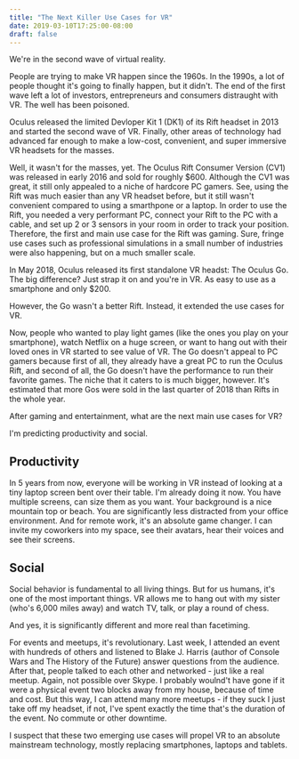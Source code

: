 ```yaml
---
title: "The Next Killer Use Cases for VR"
date: 2019-03-10T17:25:00-08:00
draft: false
---
```


We're in the second wave of virtual reality.

People are trying to make VR happen since the 1960s. In the 1990s, a lot of people thought it's going to finally happen, but it didn't. The end of the first wave left a lot of investors, entrepreneurs and consumers distraught with VR. The well has been poisoned.

Oculus released the limited Devloper Kit 1 (DK1) of its Rift headset in 2013 and started the second wave of VR. Finally, other areas of technology had advanced far enough to make a low-cost, convenient, and super immersive VR headsets for the masses.

Well, it wasn't for the masses, yet. The Oculus Rift Consumer Version (CV1) was released in early 2016 and sold for roughly $600.
Although the CV1 was great, it still only appealed to a niche of hardcore PC gamers. See, using the Rift was much easier than any VR headset before, but it still wasn't convenient compared to using a smarthpone or a laptop. In order to use the Rift, you needed a very performant PC, connect your Rift to the PC with a cable, and set up 2 or 3 sensors in your room in order to track your position. Therefore, the first and main use case for the Rift was gaming. Sure, fringe use cases such as professional simulations in a small number of industries were also happening, but on a much smaller scale.

In May 2018, Oculus released its first standalone VR headst: The Oculus Go. The big difference? Just strap it on and you're in VR. As easy to use as a smartphone and only $200.

However, the Go wasn't a better Rift. Instead, it extended the use cases for VR.

Now, people who wanted to play light games (like the ones you play on your smartphone), watch Netflix on a huge screen, or want to hang out with their loved ones in VR started to see value of VR. The Go doesn't appeal to PC gamers because first of all, they already have a great PC to run the Oculus Rift, and second of all, the Go doesn't have the performance to run their favorite games.
The niche that it caters to is much bigger, however. It's estimated that more Gos were sold in the last quarter of 2018 than Rifts in the whole year.

After gaming and entertainment, what are the next main use cases for VR?

I'm predicting productivity and social.

## Productivity
In 5 years from now, everyone will be working in VR instead of looking at a tiny laptop screen bent over their table. I'm already doing it now. You have multiple screens, can size them as you want. Your background is a nice mountain top or beach. You are significantly less distracted from your office environment. And for remote work, it's an absolute game changer. I can invite my coworkers into my space, see their avatars, hear their voices and see their screens.

## Social
Social behavior is fundamental to all living things. But for us humans, it's one of the most important things. VR allows me to hang out with my sister (who's 6,000 miles away) and watch TV, talk, or play a round of chess.

And yes, it is significantly different and more real than facetiming.

For events and meetups, it's revolutionary. Last week, I attended an event with hundreds of others and listened to Blake J. Harris (author of Console Wars and The History of the Future) answer questions from the audience. After that, people talked to each other and networked - just like a real meetup. Again, not possible over Skype. I probably woulnd't have gone if it were a physical event two blocks away from my house, because of time and cost. But this way, I can attend many more meetups - if they suck I just take off my headset, if not, I've spent exactly the time that's the duration of the event. No commute or other downtime.

I suspect that these two emerging use cases will propel VR to an absolute mainstream technology, mostly replacing smartphones, laptops and tablets.
